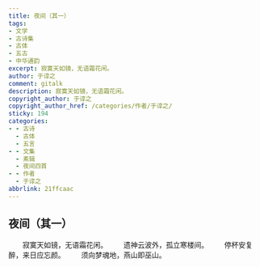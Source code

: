 ```yaml
---
title: 夜间（其一）
tags:
- 文学
- 古诗集
- 古体
- 五古
- 中华通韵
excerpt: 寂寞天如镜，无语霜花闲。
author: 于谆之
comment: gitalk
description: 寂寞天如镜，无语霜花闲。
copyright_author: 于谆之
copyright_author_href: /categories/作者/于谆之/
sticky: 194
categories:
- - 古诗
  - 古体
  - 五言
- - 文集
  - 素辑
  - 夜间四首
- - 作者
  - 于谆之
abbrlink: 21ffcaac
---
```

## 夜间（其一）

&emsp;&emsp;寂寞天如镜，无语霜花闲。
&emsp;&emsp;遗神云波外，孤立寒楼间。
&emsp;&emsp;停杯安复醉，来日应忘颜。
&emsp;&emsp;须向梦魂地，燕山即巫山。
